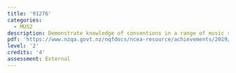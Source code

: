 ```yaml
---
title: '91276'
categories:
  - MUS2
description: Demonstrate knowledge of conventions in a range of music scores
pdf: 'https://www.nzqa.govt.nz/nqfdocs/ncea-resource/achievements/2019/as91276.pdf'
level: '2'
credits: '4'
assessment: External
---
```


